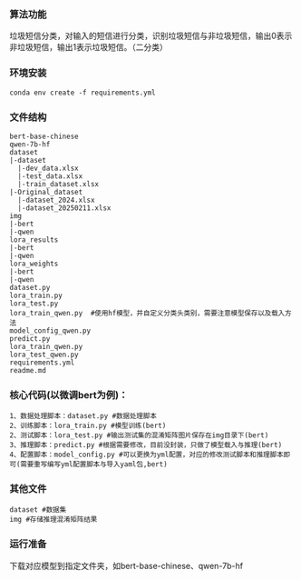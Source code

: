 ### 算法功能

垃圾短信分类，对输入的短信进行分类，识别垃圾短信与非垃圾短信，输出0表示非垃圾短信，输出1表示垃圾短信。（二分类）

### 环境安装

```
conda env create -f requirements.yml
```

### 文件结构
```
bert-base-chinese
qwen-7b-hf
dataset
|-dataset
  |-dev_data.xlsx
  |-test_data.xlsx
  |-train_dataset.xlsx
|-Original_dataset
  |-dataset_2024.xlsx
  |-dataset_20250211.xlsx
img
|-bert
|-qwen
lora_results
|-bert
|-qwen
lora_weights
|-bert
|-qwen
dataset.py
lora_train.py
lora_test.py
lora_train_qwen.py  #使用hf模型，并自定义分类头类别，需要注意模型保存以及载入方法
model_config_qwen.py
predict.py
lora_train_qwen.py
lora_test_qwen.py
requirements.yml
readme.md
```
### 核心代码(以微调bert为例)：

```
1、数据处理脚本：dataset.py #数据处理脚本
2、训练脚本：lora_train.py #模型训练(bert)
2、测试脚本：lora_test.py #输出测试集的混淆矩阵图片保存在img目录下(bert)
3、推理脚本：predict.py #根据需要修改，目前没封装，只做了模型载入与推理(bert)
4、配置脚本：model_config.py #可以更换为yml配置，对应的修改测试脚本和推理脚本即可(需要重写编写yml配置脚本与导入yaml包,bert)
```

### 其他文件

```
dataset #数据集
img #存储推理混淆矩阵结果
```

### 运行准备
下载对应模型到指定文件夹，如bert-base-chinese、qwen-7b-hf
